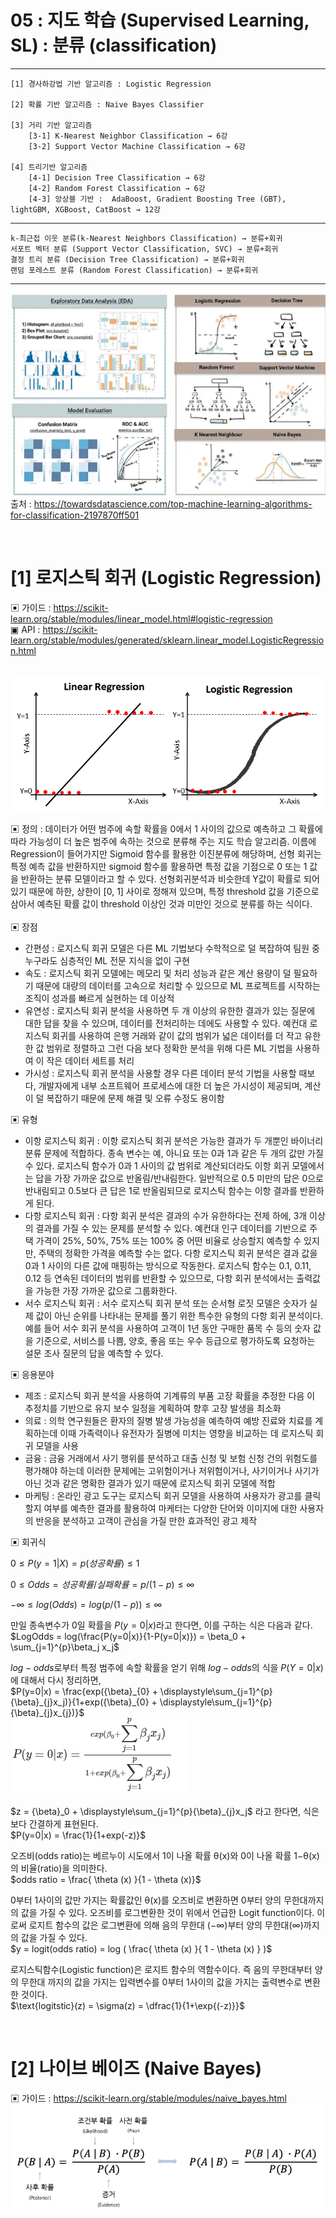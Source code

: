 #  05 : 지도 학습 (Supervised Learning, SL) : 분류 (classification)


---

	[1] 경사하강법 기반 알고리즘 : Logistic Regression

	[2] 확률 기반 알고리즘 : Naive Bayes Classifier

	[3] 거리 기반 알고리즘 
		[3-1] K-Nearest Neighbor Classification → 6강
		[3-2] Support Vector Machine Classification → 6강

	[4] 트리기반 알고리즘
		[4-1] Decision Tree Classification → 6강
		[4-2] Random Forest Classification → 6강
		[4-3] 앙상블 기반 :  AdaBoost, Gradient Boosting Tree (GBT), lightGBM, XGBoost, CatBoost → 12강
  
---

	k-최근접 이웃 분류(k-Nearest Neighbors Classification) → 분류+회귀
	서포트 벡터 분류 (Support Vector Classification, SVC) → 분류+회귀
	결정 트리 분류 (Decision Tree Classification) → 분류+회귀
	랜덤 포레스트 분류 (Random Forest Classification) → 분류+회귀

---

![](./images/SLC.png)
<br>출처 : https://towardsdatascience.com/top-machine-learning-algorithms-for-classification-2197870ff501

<br>

# [1] 로지스틱 회귀 (Logistic Regression)
▣ 가이드 : https://scikit-learn.org/stable/modules/linear_model.html#logistic-regression<br>
▣ API : https://scikit-learn.org/stable/modules/generated/sklearn.linear_model.LogisticRegression.html<br><br>

![](./images/LRLR.PNG)

▣ 정의 : 데이터가 어떤 범주에 속할 확률을 0에서 1 사이의 값으로 예측하고 그 확률에 따라 가능성이 더 높은 범주에 속하는 것으로 분류해 주는 지도 학습 알고리즘. 이름에 Regression이 들어가지만 Sigmoid 함수를 활용한 이진분류에 해당하며, 선형 회귀는 특정 예측 값을 반환하지만 sigmoid 함수를 활용하면 특정 값을 기점으로 0 또는 1 값을 반환하는 분류 모델이라고 할 수 있다. 선형회귀분석과 비슷한데 Y값이 확률로 되어 있기 때문에 하한, 상한이 [0, 1] 사이로 정해져 있으며, 특정 threshold 값을 기준으로 삼아서 예측된 확률 값이 threshold 이상인 것과 미만인 것으로 분류를 하는 식이다.<br><br>
▣ 장점
 - 간편성 : 로지스틱 회귀 모델은 다른 ML 기법보다 수학적으로 덜 복잡하여 팀원 중 누구라도 심층적인 ML 전문 지식을 없이 구현<br>
 - 속도 : 로지스틱 회귀 모델에는 메모리 및 처리 성능과 같은 계산 용량이 덜 필요하기 때문에 대량의 데이터를 고속으로 처리할 수 있으므로 ML 프로젝트를 시작하는 조직이 성과를 빠르게 실현하는 데 이상적<br>
 - 유연성 : 로지스틱 회귀 분석을 사용하면 두 개 이상의 유한한 결과가 있는 질문에 대한 답을 찾을 수 있으며, 데이터를 전처리하는 데에도 사용할 수 있다. 예컨대 로지스틱 회귀를 사용하여 은행 거래와 같이 값의 범위가 넓은 데이터를 더 작고 유한한 값 범위로 정렬하고 그런 다음 보다 정확한 분석을 위해 다른 ML 기법을 사용하여 이 작은 데이터 세트를 처리<br>
 - 가시성 : 로지스틱 회귀 분석을 사용할 경우 다른 데이터 분석 기법을 사용할 때보다, 개발자에게 내부 소프트웨어 프로세스에 대한 더 높은 가시성이 제공되며, 계산이 덜 복잡하기 때문에 문제 해결 및 오류 수정도 용이함<br>

▣ 유형
 - 이항 로지스틱 회귀 : 이항 로지스틱 회귀 분석은 가능한 결과가 두 개뿐인 바이너리 분류 문제에 적합하다. 종속 변수는 예, 아니요 또는 0과 1과 같은 두 개의 값만 가질 수 있다. 로지스틱 함수가 0과 1 사이의 값 범위로 계산되더라도 이항 회귀 모델에서는 답을 가장 가까운 값으로 반올림/반내림한다. 일반적으로 0.5 미만의 답은 0으로 반내림되고 0.5보다 큰 답은 1로 반올림되므로 로지스틱 함수는 이항 결과를 반환하게 된다.
 - 다항 로지스틱 회귀 : 다항 회귀 분석은 결과의 수가 유한하다는 전제 하에, 3개 이상의 결과를 가질 수 있는 문제를 분석할 수 있다. 예컨대 인구 데이터를 기반으로 주택 가격이 25%, 50%, 75% 또는 100% 중 어떤 비율로 상승할지 예측할 수 있지만, 주택의 정확한 가격을 예측할 수는 없다. 다항 로지스틱 회귀 분석은 결과 값을 0과 1 사이의 다른 값에 매핑하는 방식으로 작동한다. 로지스틱 함수는 0.1, 0.11, 0.12 등 연속된 데이터의 범위를 반환할 수 있으므로, 다항 회귀 분석에서는 출력값을 가능한 가장 가까운 값으로 그룹화한다.
 - 서수 로지스틱 회귀 : 서수 로지스틱 회귀 분석 또는 순서형 로짓 모델은 숫자가 실제 값이 아닌 순위를 나타내는 문제를 풀기 위한 특수한 유형의 다항 회귀 분석이다. 예를 들어 서수 회귀 분석을 사용하여 고객이 1년 동안 구매한 품목 수 등의 숫자 값을 기준으로, 서비스를 나쁨, 양호, 좋음 또는 우수 등급으로 평가하도록 요청하는 설문 조사 질문의 답을 예측할 수 있다.

▣ 응용분야
 - 제조 : 로지스틱 회귀 분석을 사용하여 기계류의 부품 고장 확률을 추정한 다음 이 추정치를 기반으로 유지 보수 일정을 계획하여 향후 고장 발생을 최소화<br>
 - 의료 : 의학 연구원들은 환자의 질병 발생 가능성을 예측하여 예방 진료와 치료를 계획하는데 이때 가족력이나 유전자가 질병에 미치는 영향을 비교하는 데 로지스틱 회귀 모델을 사용<br> 
 - 금융 : 금융 거래에서 사기 행위를 분석하고 대출 신청 및 보험 신청 건의 위험도를 평가해야 하는데 이러한 문제에는 고위험이거나 저위험이거나, 사기이거나 사기가 아닌 것과 같은 명확한 결과가 있기 때문에 로지스틱 회귀 모델에 적합<br>  
 - 마케팅 : 온라인 광고 도구는 로지스틱 회귀 모델을 사용하여 사용자가 광고를 클릭할지 여부를 예측한 결과를 활용하여 마케터는 다양한 단어와 이미지에 대한 사용자의 반응을 분석하고 고객이 관심을 가질 만한 효과적인 광고 제작<br>

▣ 회귀식<br>

$0 ≤ P(y=1 | X) = p(성공확률) ≤ 1$<br>

$0 ≤ Odds = 성공확률/실패확률​ = p/(1−p​) ≤ ∞$<br>

$−∞ ≤ log(Odds) = log(p/(1−p​)) ≤ ∞$<br>


만일 종속변수가 0일 확률을 $P(y=0|x)$라고 한다면, 이를 구하는 식은 다음과 같다.<br>
$LogOdds = log(\frac{P(y=0|x)}{1-P(y=0|x)}) = \beta_0 + \sum_{j=1}^{p}\beta_j x_j$<br>

$log−odds$로부터 특정 범주에 속할 확률을 얻기 위해  $log−odds$의 식을 $P(Y=0|x)$에 대해서 다시 정리하면,<br>
$P(y=0|x) = \frac{exp({\beta}_{0} + \displaystyle\sum_{j=1}^{p}{\beta}_{j}x_j)}{1+exp({\beta}_{0} + \displaystyle\sum_{j=1}^{p}{\beta}_{j}x_{j})}$<br>
![](./images/cc.PNG)

$z = {\beta}_0 + \displaystyle\sum_{j=1}^{p}{\beta}_{j}x_j$ 라고 한다면, 식은 보다 간결하게 표현된다.<br>
$P(y=0|x) = \frac{1}{1+exp(-z)}$

오즈비(odds ratio)는 베르누이 시도에서 1이 나올 확률 θ(x)와 0이 나올 확률 1−θ(x)의 비율(ratio)을 의미한다.<br>
$odds ratio = \frac{ \theta (x) }{1 - \theta (x)}$ <br>

0부터 1사이의 값만 가지는 확률값인 θ(x)를 오즈비로 변환하면 0부터 양의 무한대까지의 값을 가질 수 있다. 오즈비를 로그변환한 것이 위에서 언급한 Logit function이다. 이로써 로지트 함수의 값은 로그변환에 의해 음의 무한대 (−∞)부터 양의 무한대(∞)까지의 값을 가질 수 있다.<br>
$y = logit(odds ratio) = log ( \frac{ \theta (x) }{ 1 - \theta (x) } )$ <br>

로지스틱함수(Logistic function)은 로지트 함수의 역함수이다. 즉 음의 무한대부터 양의 무한대 까지의 값을 가지는 입력변수를 0부터 1사이의 값을 가지는 출력변수로 변환한 것이다.<br>
$\text{logitstic}(z) = \sigma(z) = \dfrac{1}{1+\exp{(-z)}}$ <br>

<br>

# [2] 나이브 베이즈 (Naive Bayes)
▣ 가이드 : https://scikit-learn.org/stable/modules/naive_bayes.html<br>
![](./images/nb.png)
<br>



